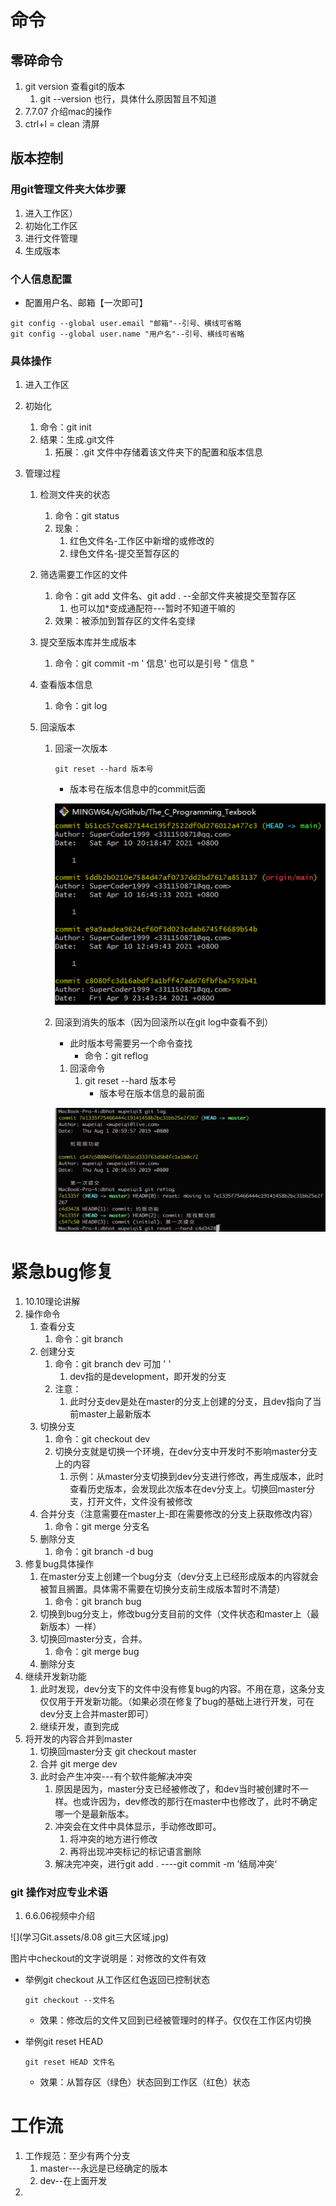 # 命令

## 零碎命令

1. git version    查看git的版本
   1. git --version 也行，具体什么原因暂且不知道
2. 7.7.07 介绍mac的操作
3. ctrl+l = clean  清屏

## 版本控制

### 用git管理文件夹大体步骤

1. 进入工作区）
2. 初始化工作区
3. 进行文件管理
4. 生成版本

### 个人信息配置

- 配置用户名、邮箱【一次即可】

```
git config --global user.email "邮箱"--引号、横线可省略
git config --global user.name "用户名"--引号、横线可省略
```

### 具体操作

1. 进入工作区

2. 初始化

   1. 命令：git init
   2. 结果：生成.git文件
      1. 拓展：.git 文件中存储着该文件夹下的配置和版本信息

3. 管理过程

   1. 检测文件夹的状态

      1. 命令：git status
      2. 现象：
         1. 红色文件名-工作区中新增的或修改的
         2. 绿色文件名-提交至暂存区的

   2. 筛选需要工作区的文件

      1. 命令：git add 文件名、git add . --全部文件夹被提交至暂存区
         1. 也可以加*变成通配符---暂时不知道干嘛的
      2. 效果：被添加到暂存区的文件名变绿

   3. 提交至版本库并生成版本

      1. 命令：git commit -m ' 信息'  也可以是引号 " 信息 "

   4. 查看版本信息

      1. 命令：git log

   5. 回滚版本

      1. 回滚一次版本

         ```
         git reset --hard 版本号
         ```

         - 版本号在版本信息中的commit后面

         ![](学习Git.assets/回滚版本号.png)

      2. 回滚到消失的版本（因为回滚所以在git log中查看不到）

         - 此时版本号需要另一个命令查找
           - 命令：git reflog

         1. 回滚命令
            1. git reset --hard 版本号
               - 版本号在版本信息的最前面

         ![](学习Git.assets/回滚到回滚前的.png)

# 紧急bug修复

1. 10.10理论讲解
2. 操作命令
   1. 查看分支
      1. 命令：git branch
   2. 创建分支
      1. 命令：git branch dev 可加 ' ' 
         1. dev指的是development，即开发的分支
      2. 注意：
         1. 此时分支dev是处在master的分支上创建的分支，且dev指向了当前master上最新版本
   3. 切换分支
      1. 命令：git checkout dev
      2. 切换分支就是切换一个环境，在dev分支中开发时不影响master分支上的内容
         1. 示例：从master分支切换到dev分支进行修改，再生成版本，此时查看历史版本，会发现此次版本在dev分支上。切换回master分支，打开文件，文件没有被修改
   4. 合并分支（注意需要在master上-即在需要修改的分支上获取修改内容）
      1. 命令：git merge 分支名
   5. 删除分支
      1. 命令：git branch -d bug
3. 修复bug具体操作
   1. 在master分支上创建一个bug分支（dev分支上已经形成版本的内容就会被暂且搁置。具体需不需要在切换分支前生成版本暂时不清楚）
      1. 命令：git branch bug
   2. 切换到bug分支上，修改bug分支目前的文件（文件状态和master上（最新版本）一样）
   3. 切换回master分支，合并。
      1. 命令：git merge bug
   4. 删除分支
4. 继续开发新功能
   1. 此时发现，dev分支下的文件中没有修复bug的内容。不用在意，这条分支仅仅用于开发新功能。（如果必须在修复了bug的基础上进行开发，可在dev分支上合并master即可）
   2. 继续开发，直到完成
5. 将开发的内容合并到master
   1. 切换回master分支  git checkout master
   2. 合并  git merge dev
   3. 此时会产生冲突---有个软件能解决冲突
      1. 原因是因为，master分支已经被修改了，和dev当时被创建时不一样。也或许因为，dev修改的那行在master中也修改了，此时不确定哪一个是最新版本。
      2. 冲突会在文件中具体显示，手动修改即可。
         1. 将冲突的地方进行修改
         2. 再将出现冲突标记的标记语言删除
      3. 解决完冲突，进行git add . ----git commit -m ’结局冲突‘ 

### git 操作对应专业术语

1. 6.6.06视频中介绍

![](学习Git.assets/8.08 git三大区域.jpg)

图片中checkout的文字说明是：对修改的文件有效

- 举例git checkout 从工作区红色返回已控制状态

  ```
  git checkout --文件名
  ```

  - 效果：修改后的文件又回到已经被管理时的样子。仅仅在工作区内切换

- 举例git reset HEAD

  ```
  git reset HEAD 文件名
  ```

  - 效果：从暂存区（绿色）状态回到工作区（红色）状态



# 工作流

1. 工作规范：至少有两个分支
   1. master---永远是已经确定的版本
   2. dev--在上面开发
2. 



